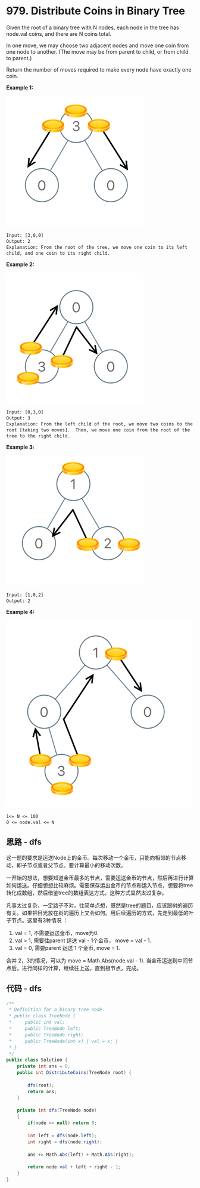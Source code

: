 # 979. Distribute Coins in Binary Tree

Given the root of a binary tree with N nodes, each node in the tree has node.val coins, and there are N coins total.

In one move, we may choose two adjacent nodes and move one coin from one node to another.  (The move may be from parent to child, or from child to parent.)

Return the number of moves required to make every node have exactly one coin.

**Example 1:**

![img](image/tree1.png)

```text
Input: [3,0,0]
Output: 2
Explanation: From the root of the tree, we move one coin to its left child, and one coin to its right child.
```

**Example 2:**

![img](image/tree2.png)

```text
Input: [0,3,0]
Output: 3
Explanation: From the left child of the root, we move two coins to the root [taking two moves].  Then, we move one coin from the root of the tree to the right child.
```

**Example 3:**

![img](image/tree3.png)

```text
Input: [1,0,2]
Output: 2
```

**Example 4:**

![img](image/tree4.png)

```text
1<= N <= 100
0 <= node.val <= N
```

## 思路 - dfs

这一题的要求是运送Node上的金币。每次移动一个金币，只能向相邻的节点移动，即子节点或者父节点。要计算最小的移动次数。

一开始的想法，想要知道金币最多的节点，需要运送金币的节点，然后再进行计算如何运送。仔细想想比较麻烦。需要保存运出金币的节点和运入节点，想要将tree转化成数组，然后借鉴tree的数组表达方式。这种方式显然太过复杂。

凡事太过复杂，一定路子不对。往简单点想，既然是tree的题目，应该跟树的遍历有关。如果把目光放在树的遍历上又会如何。用后续遍历的方式，先走到最低的叶子节点。这里有3种情况 ：

1. val = 1, 不需要运送金币，move为0.
2. val > 1, 需要往parent 运送 val - 1个金币， move = val - 1.
3. val = 0, 需要parent 运送 1 个金币, move = 1.

合并 2，3的情况，可以为 move = Math.Abs(node.val - 1). 当金币运送到中间节点后，进行同样的计算，继续往上送，直到根节点，完成。

## 代码 - dfs

```csharp
/**
 * Definition for a binary tree node.
 * public class TreeNode {
 *     public int val;
 *     public TreeNode left;
 *     public TreeNode right;
 *     public TreeNode(int x) { val = x; }
 * }
 */
public class Solution {
    private int ans = 0;
    public int DistributeCoins(TreeNode root) {

        dfs(root);
        return ans;
    }

    private int dfs(TreeNode node)
    {
        if(node == null) return 0;

        int left = dfs(node.left);
        int right = dfs(node.right);

        ans += Math.Abs(left) + Math.Abs(right);

        return node.val + left + right - 1;
    }
}
```
